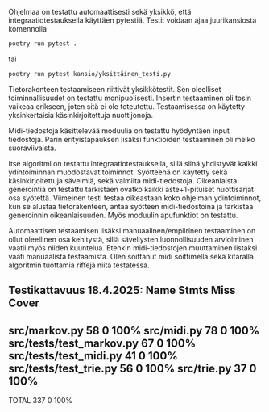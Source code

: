 Ohjelmaa on testattu automaattisesti sekä yksikkö, että integraatiotestauksella käyttäen pytestiä. Testit voidaan ajaa juurikansiosta komennolla
```bash
poetry run pytest .
```
tai
```bash
poetry run pytest kansio/yksittäinen_testi.py
```

Tietorakenteen testaamiseen riittivät yksikkötestit. Sen oleelliset toiminnallisuudet on testattu monipuolisesti. Insertin testaaminen oli tosin vaikeaa erikseen, joten sitä ei ole toteutettu. Testaamisessa on käytetty yksinkertaisia käsinkirjoitettuja nuottijonoja.

Midi-tiedostoja käsittelevää moduulia on testattu hyödyntäen input tiedostoja. Parin erityistapauksen lisäksi funktioiden testaaminen oli melko suoraviivaista.

Itse algoritmi on testattu integraatiotestauksella, sillä siinä yhdistyvät kaikki ydintoiminnan muodostavat toiminnot. Syötteenä on käytetty sekä käsinkirjoitettuja sävelmiä, sekä valmiita midi-tiedostoja. Oikeanlaista generointia on testattu tarkistaen ovatko kaikki aste+1-pituiset nuottisarjat osa syötettä. Viimeinen testi testaa oikeastaan koko ohjelman ydintoiminnot, kun se alustaa tietorakenteen, antaa syötteen midi-tiedostoina ja tarkistaa generoinnin oikeanlaisuuden. Myös moduulin apufunktiot on testattu.

Automaattisen testaamisen lisäksi manuaalinen/empiirinen testaaminen on ollut oleellinen osa kehitystä, sillä sävellysten luonnollisuuden arvioiminen vaatii myös niiden kuuntelua. Etenkin midi-tiedostojen muuttaminen listaksi vaati manuaalista testaamista. Olen soittanut midi soittimella sekä kitaralla algoritmin tuottamia riffejä niitä testatessa.


Testikattavuus 18.4.2025:
Name                       Stmts   Miss  Cover
----------------------------------------------
src/markov.py                 58      0   100%
src/midi.py                   78      0   100%
src/tests/test_markov.py      67      0   100%
src/tests/test_midi.py        41      0   100%
src/tests/test_trie.py        56      0   100%
src/trie.py                   37      0   100%
----------------------------------------------
TOTAL                        337      0   100%